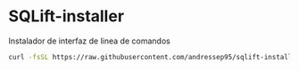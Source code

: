 # SQLift-installer
Instalador de interfaz de linea de comandos

```bash
curl -fsSL https://raw.githubusercontent.com/andressep95/sqlift-installer/main/install.sh
```